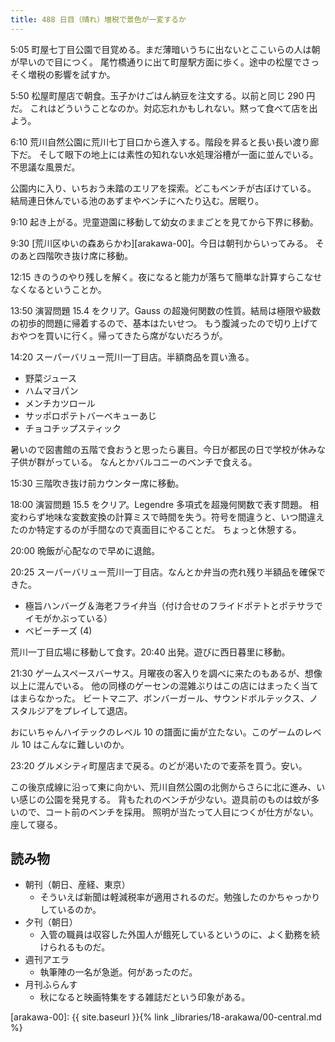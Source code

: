 ```yaml
---
title: 488 日目（晴れ）増税で景色が一変するか
---
```


5:05 町屋七丁目公園で目覚める。まだ薄暗いうちに出ないとここいらの人は朝が早いので目につく。
尾竹橋通りに出て町屋駅方面に歩く。途中の松屋でさっそく増税の影響を試すか。

5:50 松屋町屋店で朝食。玉子かけごはん納豆を注文する。以前と同じ 290 円だ。
これはどういうことなのか。対応忘れかもしれない。黙って食べて店を出よう。

6:10 荒川自然公園に荒川七丁目口から進入する。階段を昇ると長い長い渡り廊下だ。
そして眼下の地上には素性の知れない水処理浴槽が一面に並んでいる。不思議な風景だ。

公園内に入り、いちおう未踏のエリアを探索。どこもベンチが古ぼけている。
結局連日休んでいる池のあずまやベンチにへたり込む。居眠り。

9:10 起き上がる。児童遊園に移動して幼女のままごとを見てから下界に移動。

9:30 [荒川区ゆいの森あらかわ][arakawa-00]。今日は朝刊からいってみる。
そのあと四階吹き抜け席に移動。

12:15 きのうのやり残しを解く。夜になると能力が落ちて簡単な計算すらこなせなくなるということか。

13:50 演習問題 15.4 をクリア。Gauss の超幾何関数の性質。結局は極限や級数の初歩的問題に帰着するので、基本はたいせつ。
もう腹減ったので切り上げておやつを買いに行く。帰ってきたら席がないだろうが。

14:20 スーパーバリュー荒川一丁目店。半額商品を買い漁る。

* 野菜ジュース
* ハムマヨパン
* メンチカツロール
* サッポロポテトバーベキューあじ
* チョコチップスティック

暑いので図書館の五階で食おうと思ったら裏目。今日が都民の日で学校が休みな子供が群がっている。
なんとかバルコニーのベンチで食える。

15:30 三階吹き抜け前カウンター席に移動。

18:00 演習問題 15.5 をクリア。Legendre 多項式を超幾何関数で表す問題。
相変わらず地味な変数変換の計算ミスで時間を失う。符号を間違うと、いつ間違えたのか特定するのが手間なので真面目にやることだ。
ちょっと休憩する。

20:00 晩飯が心配なので早めに退館。

20:25 スーパーバリュー荒川一丁目店。なんとか弁当の売れ残り半額品を確保できた。

* 極旨ハンバーグ＆海老フライ弁当（付け合せのフライドポテトとポテサラでイモがかぶっている）
* ベビーチーズ (4)

荒川一丁目広場に移動して食す。20:40 出発。遊びに西日暮里に移動。

21:30 ゲームスペースバーサス。月曜夜の客入りを調べに来たのもあるが、想像以上に混んでいる。
他の同様のゲーセンの混雑ぶりはこの店にはまったく当てはまらなかった。
ビートマニア、ボンバーガール、サウンドボルテックス、ノスタルジアをプレイして退店。

おにいちゃんハイテックのレベル 10 の譜面に歯が立たない。このゲームのレベル 10 はこんなに難しいのか。

23:20 グルメシティ町屋店まで戻る。のどが渇いたので麦茶を買う。安い。

この後京成線に沿って東に向かい、荒川自然公園の北側からさらに北に進み、いい感じの公園を発見する。
背もたれのベンチが少ない。遊具前のものは蚊が多いので、コート前のベンチを採用。
照明が当たって人目につくが仕方がない。座して寝る。

## 読み物

* 朝刊（朝日、産経、東京）
  * そういえば新聞は軽減税率が適用されるのだ。勉強したのかちゃっかりしているのか。
* 夕刊（朝日）
  * 入管の職員は収容した外国人が餓死しているというのに、よく勤務を続けられるものだ。
* 週刊アエラ
  * 執筆陣の一名が急逝。何があったのだ。
* 月刊ふらんす
  * 秋になると映画特集をする雑誌だという印象がある。

[arakawa-00]: {{ site.baseurl }}{% link _libraries/18-arakawa/00-central.md %}
